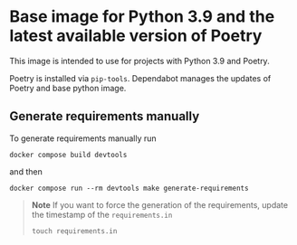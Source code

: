 # Base image for Python 3.9 and the latest available version of Poetry

This image is intended to use for projects with Python 3.9 and Poetry.

Poetry is installed via `pip-tools`. Dependabot manages the updates
of Poetry and base python image.

## Generate requirements manually

To generate requirements manually run

```shell
docker compose build devtools
```

and then

```shell
docker compose run --rm devtools make generate-requirements
```

>**Note** If you want to force the generation of the requirements,
> update the timestamp of the `requirements.in`
>
> ```shell
> touch requirements.in
> ```
